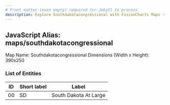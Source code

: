 ```yaml
---
# Front matter (even empty) required for Jekyll to process
description: Explore Southdakotacongressional with FusionCharts Maps – Detailed features for seamless integration. Try now & enhance your data visualization today! 
---
```


## JavaScript Alias: maps/southdakotacongressional

Map Name: Southdakotacongressional
Dimensions (Width x Height): 390x250





### List of Entities

ID | Short label | Label
---|---|---|
00|SD|South Dakota At Large

